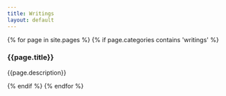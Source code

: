 ```yaml
---
title: Writings
layout: default
---
```

<div>
{% for page in site.pages %}
  {% if page.categories contains 'writings' %}
    <div class="item">
      <h3>{{page.title}}</h3>
      <p>{{page.description}}</p>
    </div>
  {% endif %}
{% endfor %}
</div>